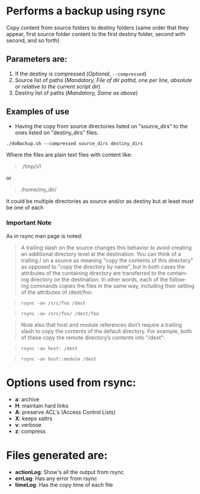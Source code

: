 # Performs a backup using rsync
Copy content from source folders to destiny folders (same order that they appear, first source folder content to the first destiny folder, second with second, and so forth)

## Parameters are:
1. If the destiny is compressed (*Optional*, `--compressed`)
2. Source list of paths (*Mandatory, File of dir pathd, one per line, absolute or relative to the current script dir*)
3. Destiny list of paths (*Mandatory, Same as above*)

## Examples of use
- Having the copy from source directories listed on "source_dirs" to the ones listed on "destiny_dirs" files.

`./doBackup.sh --compressed source_dirs destiny_dirs`

Where the files are plain text files with content like:
>./tmp/s1

or

>/home/my_dir/

It could be multiple directories as source and/or as destiny
but at least must be one of each

### Important Note ###

As in rsync man page is noted:

>A  trailing slash on the source changes this behavior to avoid creating
>an additional directory level at the destination.  You can think  of  a
>trailing / on a source as meaning "copy the contents of this directory"
>as opposed to "copy the directory by  name",  but  in  both  cases  the
>attributes  of the containing directory are transferred to the contain‐
>ing directory on the destination.  In other words, each of the  follow‐
>ing  commands copies the files in the same way, including their setting
>of the attributes of /dest/foo:

>  `rsync -av /src/foo /dest`

>  `rsync -av /src/foo/ /dest/foo`

>Note also that host and module  references  don’t  require  a  trailing
>slash to copy the contents of the default directory.  For example, both
>of these copy the remote directory’s contents into "/dest":

>  `rsync -av host: /dest`
  
>  `rsync -av host::module /dest`

# Options used from rsync:
- **a**: archive
- **H**: maintain hard links
- **A**: preserve ACL's (Access Control Lists)
- **X**: keeps xattrs
- **v**: verbose
- **z**: compress

# Files generated are:
- **actionLog**: Show's all the output from rsync
- **errLog**: Has any error from rsync
- **timeLog**: Has the copy time of each file
